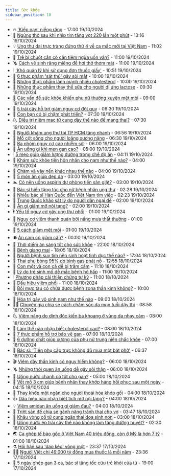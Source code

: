 ```yaml
---
title: Sức khỏe
sidebar_position: 10
---
```


<!-- vnexpress-suc-khoe:START -->
- 🔥 [&#39;Kiếp nạn&#39; niềng răng](https://vnexpress.net/kiep-nan-nieng-rang-4802453.html) - 17:00 19/10/2024
- 🥰 [Ngừng thở sau khi nhịp tim tăng vọt 220 lần một phút](https://vnexpress.net/ngung-tho-sau-khi-nhip-tim-tang-vot-220-lan-mot-phut-4806133.html) - 13:16 19/10/2024
- 💡 [Ung thư đại trực tràng đứng thứ 4 về ca mắc mới tại Việt Nam](https://vnexpress.net/ung-thu-dai-truc-trang-dung-thu-4-ve-ca-mac-moi-tai-viet-nam-4806074.html) - 11:02 19/10/2024
- 🤗 [Trẻ bị chuột cắn có cần tiêm ngừa uốn ván?](https://vnexpress.net/tre-bi-chuot-can-co-can-tiem-ngua-uon-van-4806053.html) - 11:00 19/10/2024
- 🪜 [Cách vệ sinh răng miệng để hơi thở thơm mát](https://vnexpress.net/cach-ve-sinh-rang-mieng-de-hoi-tho-thom-mat-4805999.html) - 11:00 19/10/2024
- 🕯 [&#39;Khó quản lý khi sử dụng đơn thuốc giấy&#39;](https://vnexpress.net/kho-quan-ly-khi-su-dung-don-thuoc-giay-4806085.html) - 10:51 19/10/2024
- 🤭 [6 thực phẩm &#39;sát thủ&#39; gây sỏi mật](https://vnexpress.net/6-thuc-pham-sat-thu-gay-soi-mat-4805743.html) - 10:00 19/10/2024
- 👀 [Những thực phẩm lành mạnh nhiều cholesterol](https://vnexpress.net/nhung-thuc-pham-lanh-manh-nhieu-cholesterol-4805941.html) - 10:00 19/10/2024
- 🌋 [Những thực phẩm thay thế sữa cho người dị ứng lactose](https://vnexpress.net/nhung-thuc-pham-thay-the-sua-cho-nguoi-di-ung-lactose-4806079.html) - 09:30 19/10/2024
- 🫶 [Các vấn đề sức khỏe khiến phụ nữ thường xuyên mệt mỏi](https://vnexpress.net/cac-van-de-suc-khoe-khien-phu-nu-thuong-xuyen-met-moi-4805965.html) - 09:00 19/10/2024
- 🦆 [5 trái cây hỗ trợ giảm nguy cơ đột quỵ](https://vnexpress.net/5-trai-cay-ho-tro-giam-nguy-co-dot-quy-4806048.html) - 08:30 19/10/2024
- 🚀 [Con bạn có bị chậm phát triển?](https://vnexpress.net/con-ban-co-bi-cham-phat-trien-4806057.html) - 07:30 19/10/2024
- 🌜 [Điều trị niêm mạc tử cung dày thế nào để mang thai?](https://vnexpress.net/dieu-tri-niem-mac-tu-cung-day-the-nao-de-mang-thai-4806046.html) - 07:30 19/10/2024
- 🧰 [Người khám ung thư tại TP HCM tăng nhanh](https://vnexpress.net/nguoi-kham-ung-thu-tai-tp-hcm-tang-nhanh-4806066.html) - 06:56 19/10/2024
- 💫 [Mổ cột sống cho người loãng xương nặng](https://vnexpress.net/mo-cot-song-cho-nguoi-loang-xuong-nang-4806049.html) - 06:30 19/10/2024
- 🌝 [Ba nhóm nguy cơ cao nhiễm sởi](https://vnexpress.net/ba-nhom-nguy-co-cao-nhiem-soi-4806018.html) - 06:00 19/10/2024
- 🗽 [Ăn uống gì khi men gan cao?](https://vnexpress.net/an-uong-gi-khi-men-gan-cao-4805980.html) - 05:00 19/10/2024
- 🕯 [5 mẹo giúp giảm lượng đường trong chế độ ăn](https://vnexpress.net/5-meo-giup-giam-luong-duong-trong-che-do-an-4805738.html) - 04:11 19/10/2024
- 🦅 [Khám sức khỏe tiền hôn nhân cho nam như thế nào?](https://vnexpress.net/kham-suc-khoe-tien-hon-nhan-cho-nam-nhu-the-nao-4805979.html) - 04:00 19/10/2024
- 🦆 [Chàm và vảy nến khác nhau thế nào](https://vnexpress.net/cham-va-vay-nen-khac-nhau-the-nao-4804714.html) - 04:00 19/10/2024
- 🎊 [5 món ăn giúp đẹp da](https://vnexpress.net/5-mon-an-giup-dep-da-4805969.html) - 03:00 19/10/2024
- 🏊 [Có nên uống aspirin dự phòng tiền sản giật?](https://vnexpress.net/co-nen-uong-aspirin-du-phong-tien-san-giat-4805934.html) - 03:00 19/10/2024
- 📝 [Bác sĩ hiến tặng tóc cho nữ bệnh nhân ung thư](https://vnexpress.net/bac-si-hien-tang-toc-cho-nu-benh-nhan-ung-thu-4805865.html) - 02:28 19/10/2024
- 💯 [Nhiều bác sĩ Hàn Quốc đến Việt Nam tìm việc](https://vnexpress.net/nhieu-bac-si-han-quoc-den-viet-nam-tim-viec-4805911.html) - 02:23 19/10/2024
- 🌊 [Trung Quốc khảo sát lý do người dân ngại đẻ](https://vnexpress.net/trung-quoc-khao-sat-ly-do-nguoi-dan-ngai-de-4805910.html) - 02:00 19/10/2024
- 🚀 [Ăn gì giảm mỡ nội tạng?](https://vnexpress.net/an-gi-giam-mo-noi-tang-4805925.html) - 02:00 19/10/2024
- 🕴 [Yếu tố nguy cơ gây ung thư phổi](https://vnexpress.net/yeu-to-nguy-co-gay-ung-thu-phoi-4805927.html) - 01:00 19/10/2024
- 🗽 [Nguy cơ viêm thanh quản bởi nắng mưa thất thường](https://vnexpress.net/nguy-co-viem-thanh-quan-boi-nang-mua-that-thuong-4805922.html) - 01:00 19/10/2024
- 🎡 [5 cách giảm mệt mỏi](https://vnexpress.net/5-cach-giam-met-moi-4805713.html) - 01:00 19/10/2024
- ⛽️ [Ăn cam có giảm cân?](https://vnexpress.net/an-cam-co-giam-can-4805739.html) - 00:00 19/10/2024
- 🦆 [Thời điểm ăn sáng tốt cho sức khỏe](https://vnexpress.net/thoi-diem-an-sang-tot-cho-suc-khoe-4805824.html) - 22:00 18/10/2024
- 🤩 [Bệnh giang mai](https://vnexpress.net/benh-giang-mai-4804983.html) - 18:05 18/10/2024
- 🦒 [Người bệnh suy tim nên sinh hoạt tình dục thế nào?](https://vnexpress.net/nguoi-benh-suy-tim-nen-sinh-hoat-tinh-duc-the-nao-4805015.html) - 17:04 18/10/2024
- 💫 [Thai phụ bỏng 95% do bình gas phát nổ](https://vnexpress.net/thai-phu-bong-95-do-binh-gas-phat-no-4805874.html) - 12:55 18/10/2024
- 🐘 [Con một và con cả dễ bị trầm cảm](https://vnexpress.net/con-mot-va-con-ca-de-bi-tram-cam-4805789.html) - 11:10 18/10/2024
- 🚀 [Lý do trẻ sinh mổ dễ mắc bệnh hô hấp](https://vnexpress.net/ly-do-tre-sinh-mo-de-mac-benh-ho-hap-4805782.html) - 11:00 18/10/2024
- 🕯 [Phương pháp cải thiện chứng tự kỷ](https://vnexpress.net/phuong-phap-cai-thien-chung-tu-ky-4805675.html) - 11:00 18/10/2024
- 🦏 [Dấu hiệu viêm phổi](https://vnexpress.net/dau-hieu-viem-phoi-4805657.html) - 11:00 18/10/2024
- 🦄 [Bôi mực tàu có chữa được bệnh zona thần kinh không?](https://vnexpress.net/boi-muc-tau-co-chua-duoc-benh-zona-than-kinh-khong-4805757.html) - 10:00 18/10/2024
- 🦒 [Hóa trị gây vô sinh nam như thế nào](https://vnexpress.net/hoa-tri-gay-vo-sinh-nam-nhu-the-nao-4805676.html) - 09:00 18/10/2024
- 👨‍🏫 [Chuyên gia chia sẻ cách chăm sóc da mụn tuổi dậy thì](https://vnexpress.net/chuyen-gia-chia-se-cach-cham-soc-da-mun-tuoi-day-thi-4805404.html) - 08:58 18/10/2024
- 🌜 [Viêm nặng do dính độc kiến ba khoang ở vùng da nhạy cảm](https://vnexpress.net/viem-nang-do-dinh-doc-kien-ba-khoang-o-vung-da-nhay-cam-4805737.html) - 08:00 18/10/2024
- 🚀 [Làm thế nào nhận biết cholesterol cao?](https://vnexpress.net/lam-the-nao-nhan-biet-cholesterol-cao-4805453.html) - 08:00 18/10/2024
- 💃 [7 thực phẩm hỗ trợ bảo vệ gan](https://vnexpress.net/7-thuc-pham-ho-tro-bao-ve-gan-4805715.html) - 07:00 18/10/2024
- 💯 [6 dưỡng chất giúp xương của phụ nữ trung niên chắc khỏe](https://vnexpress.net/6-duong-chat-giup-xuong-cua-phu-nu-trung-nien-chac-khoe-4805463.html) - 07:00 18/10/2024
- 🤔 [Bác sĩ: &#39;Tiền phụ cấp trực không đủ mua một bát phở&#39;](https://vnexpress.net/bac-si-tien-phu-cap-truc-khong-du-mua-mot-bat-pho-4805383.html) - 06:37 18/10/2024
- 🎬 [Viêm dây thần kinh có nguy hiểm không?](https://vnexpress.net/viem-day-than-kinh-co-nguy-hiem-khong-4805696.html) - 06:00 18/10/2024
- 🪜 [Những thói quen ăn uống dễ gây sỏi thận](https://vnexpress.net/nhung-thoi-quen-an-uong-de-gay-soi-than-4805466.html) - 06:00 18/10/2024
- 🦣 [Uống nước chanh có tốt cho gan?](https://vnexpress.net/uong-nuoc-chanh-co-tot-cho-gan-4805616.html) - 05:00 18/10/2024
- 🧐 [Vết mổ 3 cm giúp bệnh nhân thay khớp háng hồi phục sau một ngày](https://vnexpress.net/vet-mo-3-cm-giup-benh-nhan-thay-khop-hang-hoi-phuc-sau-mot-ngay-4805416.html) - 04:15 18/10/2024
- 🤡 [Thay khớp một ngăn cho người thoái hóa khớp gối](https://vnexpress.net/thay-khop-mot-ngan-cho-nguoi-thoai-hoa-khop-goi-4805638.html) - 04:00 18/10/2024
- 👍 [Dấu hiệu nào nhận biết tích mỡ nội tạng?](https://vnexpress.net/dau-hieu-nao-nhan-biet-tich-mo-noi-tang-4805629.html) - 04:00 18/10/2024
- 💡 [Viêm amidan ăn uống gì giảm đau?](https://vnexpress.net/viem-amidan-an-uong-gi-giam-dau-4805626.html) - 04:00 18/10/2024
- 💯 [Triệt sản để chia sẻ gánh nặng tránh thai cho vợ](https://vnexpress.net/chia-se-ganh-nang-tranh-thai-cung-vo-bang-triet-san-4802373.html) - 03:47 18/10/2024
- 🧠 [Khâu vòng cổ tử cung ngăn thai dọa sinh non](https://vnexpress.net/khau-vong-co-tu-cung-ngan-thai-doa-sinh-non-4805458.html) - 03:00 18/10/2024
- 🎡 [Uống nước ép trái cây thế nào không làm tăng đường huyết?](https://vnexpress.net/uong-nuoc-ep-trai-cay-the-nao-khong-lam-tang-duong-huyet-4805540.html) - 02:30 18/10/2024
- 🌏 [Ca ghép tế bào gốc ở Việt Nam 40 triệu đồng, còn ở Mỹ là hơn 7 tỷ](https://vnexpress.net/ca-ghep-te-bao-goc-o-viet-nam-40-trieu-dong-con-o-my-la-hon-7-ty-4805500.html) - 01:00 18/10/2024
- ⚗️ [Hối hận sau &#39;dao kéo&#39; vòng một](https://vnexpress.net/hoi-han-sau-dao-keo-vong-mot-4802972.html) - 23:37 17/10/2024
- 👨‍🏫 [Người Việt chi 49.000 tỷ đồng mua thuốc lá mỗi năm](https://vnexpress.net/nguoi-viet-chi-49-000-ty-dong-mua-thuoc-la-moi-nam-4805499.html) - 23:36 17/10/2024
- 🤖 [5 ngày ghép gan 3 ca, bác sĩ tăng tốc cứu trẻ khỏi cửa tử](https://vnexpress.net/5-ngay-ghep-gan-3-ca-bac-si-tang-toc-cuu-tre-khoi-cua-tu-4805319.html) - 19:00 17/10/2024<!-- vnexpress-suc-khoe:END -->

